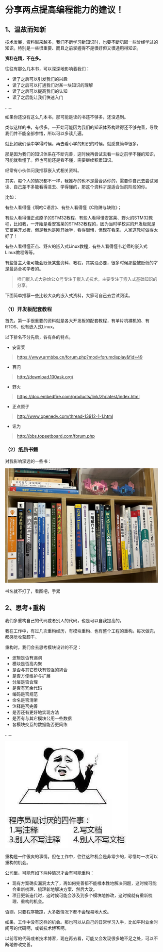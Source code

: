 # 分享两点提高编程能力的建议！

## 1、温故而知新

技术发展，资料越来越多，我们不断学习新知识时，也要不断巩固一些曾经学过的知识。特别是一些很重要、而且之前掌握得不是很好但又很通用得知识。

**资料在精，不在多。**

往往有那么几本书，可以深深地影响着我们：

- 读了之后可以引发我们的兴趣
- 读了之后可以打通我们对某一块知识的理解
- 读了之后可以提高我们的认知
- 读了之后能让我们快速入门

……

如果你还没有这么几本书，那可能是读的书还不够多，还没遇到。

类似这样的书，有很多。一开始可能因为我们的知识体系构建得还不够完善，导致我们并不能全部参悟，所以可以多读几遍。

就比如我们读中学得时候，再去看小学的知识的时候，就感觉简单很多。

那是因为我们的知识体系在不断完善，这时候再尝试去看一些之前学不懂的知识，可能就看懂了。但也可能还是看不懂，需要继续积累知识。

经常有小伙伴问我推荐嵌入式相关资料。

其实，每个人的情况都不一样，我推荐的也不是最合适你的，需要你自己去尝试阅读、自己差不多能看得进去、学得懂的，那这个资料才是适合当前阶段的你。

比如：

有些人看得懂《啊哈C语言》、有些人看得懂《C陷阱与缺陷》；

有些人看得懂正点原子的STM32教程、有些人看得懂安富莱、野火的STM32教程，比如我，一开始是看安富莱的STM32教程的，因为当时学校买的开发板就是安富莱开发板，但是我也是刚开始学，看得很懵，但现在看来，人家这教程做得太好了！

有些人看得懂正点、野火的嵌入式Linux教程，有些人看得懂韦老师的嵌入式Linux教程等等。

有些答主大佬可能会贬低某些资料、教程，其实没必要，很多时候那些被贬低的才是最适合初学者的。

> 咱们嵌入式大杂烩公众号专注于嵌入式技术，主要专注于嵌入式基础知识的分享。

下面简单推荐一些比较大众的嵌入式资料，大家可自己去尝试阅读。

### （1）开发板配套教程

首先，第一手很重要的资料就是各大开发板的配套教程，有单片机裸机的、有RTOS、也有嵌入式Linux。

以下排名不分先后，各有各的特点。

- 安富莱

> https://www.armbbs.cn/forum.php?mod=forumdisplay&fid=49

- 百问

> http://download.100ask.org/

- 野火

> https://doc.embedfire.com/products/link/zh/latest/index.html

- 正点原子

> http://www.openedv.com/thread-13912-1-1.html

- 讯为

> http://bbs.topeetboard.com/forum.php

### （2）纸质书籍

对我影响深远的一些书：

![图片](分享两点提高编程能力的建议.assets/640.png)

书名就不打了，看图吧，手累



## 2、思考+重构

我们多重构自己的代码或者别人的代码，也是可以自我提高的。

我在工作中，有过几次重构经历，有模块重构、也有整个工程的重构。每次做完，都感觉收获颇丰。

重构时，我们会去思考模块设计的不足：

- 逻辑是否有漏洞
- 模块是否高内聚
- 是否与其它模块有较强的耦合
- 是否方便维护与扩展
- 分层是否合理
- 是否有冗余代码
- 编码是否规范
- 命名是否清晰
- 注释是否完善
- 是否还有更好地实现方法
- 是否有与其它模块公用一些数据
- 各模块交互的数据能否更简练

……

![图片](分享两点提高编程能力的建议.assets/640.jpg)

重构是一件很爽的事情。但在工作中，往往这种机会是非常少的，珍惜每一次可以重构的机会。

公司里，可能有如下两种情况才会有可能重构：

- 现有方案确实漏洞太大了，再如何完善都不能根本性地解决问题，这时候可能会重新梳理、梳理新地解决方案、然后大改。
- 项目更新迭代时，这时候可能会涉及到多个模块地修改，这时候就有重新梳理、重构的机会。

否则，只要程序能跑，大多数情况下都不会轻易地大改。

如果，工作中没有这样的机会。那也可以从自己的日常学习入手，比如平时业余时间写的代码啊，或者技术博客啊。

以前写的代码或者技术博客，现在再去看，可能又会发现很多地不足之处，可以不断地修改完善。

